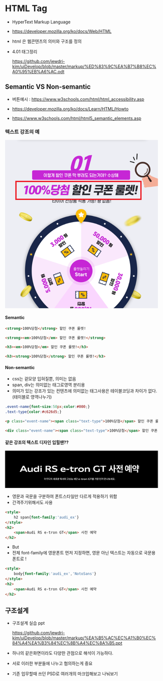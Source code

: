 # HTML Tag	

- HyperText Markup Language
- https://developer.mozilla.org/ko/docs/Web/HTML
- html 은 웹콘텐츠의 의미와 구조를 정의 

- 4.01 태그정리

  https://github.com/jewdri-kim/uiDevelop/blob/master/markup/%ED%83%9C%EA%B7%B8%EC%A0%95%EB%A6%AC.odt



## Semantic VS Non-semantic

- 버튼예시 : https://www.w3schools.com/html/html_accessibility.asp

- https://developer.mozilla.org/ko/docs/Learn/HTML/Howto

- https://www.w3schools.com/html/html5_semantic_elements.asp



### 텍스트 강조의 예

![](https://github.com/jewdri-kim/uiDevelop/blob/master/img/text2.png)

#### Semantic

```html
<strong>100%당첨</strong> 할인 쿠폰 룰렛!
```

```html
<strong><em>100%당첨</em> 할인 쿠폰 룰렛!</strong>
```

```html
<h3><em>100%당첨</em> 할인 쿠폰 룰렛!</h3>
```

```html
<h3><strong>100%당첨</strong> 할인 쿠폰 룰렛!</h3>
```

#### Non-semantic

- css는 겉모양 입혀질뿐, 의미는 없음
- span, div는 의미없는 태그로영역 분리용
- 의미가 있는 강조가 있는 컨텐츠에 의미없는 태그사용은 테이블코딩과 차이가 없다. (테이블로 영역나누기)

```css
.event-name{font-size:50px;color:#000;}
.text-type{color:#c626d5;}
```

```html
<p class="event-name"><span class="text-type">100%당첨</span> 할인 쿠폰 룰렛!</p>
```

```html
<div class="event-name"><span class="text-type">100%당첨</span> 할인 쿠폰 룰렛!</div>
```

 

#### 같은 강조의 텍스트 디자인 입힐땐??

![](https://github.com/jewdri-kim/uiDevelop/blob/master/img/text.png)

- 영문과 국문을 구분하여 폰트스타일만 다르게 적용하기 위함
- 간격주기위해서도 사용

```html
<style>
    h2 span{font-family:'audi_ex'}
</style>
<h2>
    <span>Audi RS e-tron GT</span> 사전 예약
</h2>
```

- But
- 전체 font-family에 영문폰트 먼저 지정하면, 영문 아닌 텍스트는 자동으로 국문용 폰트로 !

```html
<style>
    body{font-family:'audi_ex','NotoSans'}
</style>
<h2>
    <span>Audi RS e-tron GT</span> 사전 예약
</h2>
```



## 구조설계

- 구조설계 실습 ppt

  https://github.com/jewdri-kim/uiDevelop/blob/master/markup/%EA%B5%AC%EC%A1%B0%EC%84%A4%EA%B3%84%EC%8B%A4%EC%8A%B5.ppt

- 하나의 같은화면이라도 다양한 관점으로 해석이 가능하다.

- 서로 이러한 부분들에 나누고 협의하는게 중요

- 기존 업무할때 쓰던 PSD로 여러개의 마크업해보고 나눠보기

  



